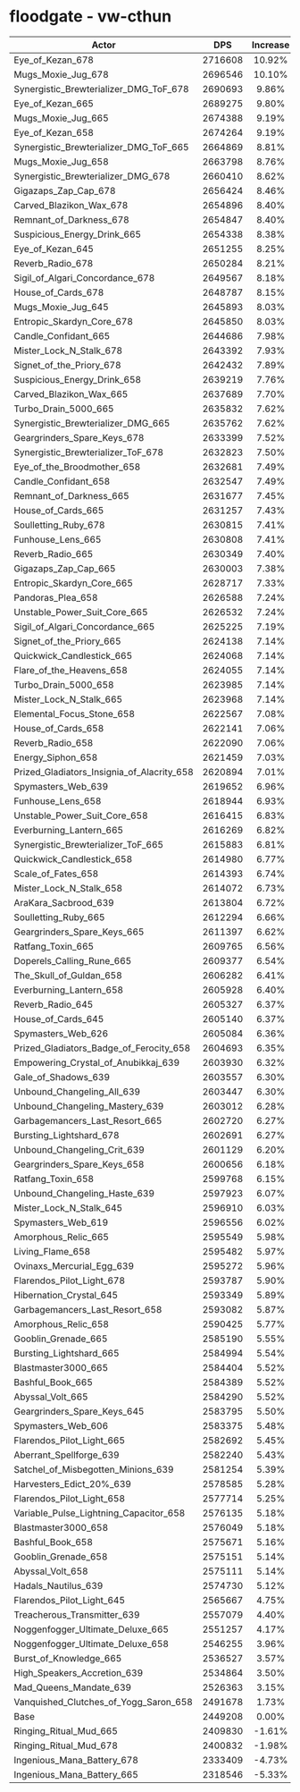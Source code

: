 # floodgate - vw-cthun
| Actor | DPS | Increase |
|---|:---:|:---:|
|Eye_of_Kezan_678|2716608|10.92%|
|Mugs_Moxie_Jug_678|2696546|10.10%|
|Synergistic_Brewterializer_DMG_ToF_678|2690693|9.86%|
|Eye_of_Kezan_665|2689275|9.80%|
|Mugs_Moxie_Jug_665|2674388|9.19%|
|Eye_of_Kezan_658|2674264|9.19%|
|Synergistic_Brewterializer_DMG_ToF_665|2664869|8.81%|
|Mugs_Moxie_Jug_658|2663798|8.76%|
|Synergistic_Brewterializer_DMG_678|2660410|8.62%|
|Gigazaps_Zap_Cap_678|2656424|8.46%|
|Carved_Blazikon_Wax_678|2654896|8.40%|
|Remnant_of_Darkness_678|2654847|8.40%|
|Suspicious_Energy_Drink_665|2654338|8.38%|
|Eye_of_Kezan_645|2651255|8.25%|
|Reverb_Radio_678|2650284|8.21%|
|Sigil_of_Algari_Concordance_678|2649567|8.18%|
|House_of_Cards_678|2648787|8.15%|
|Mugs_Moxie_Jug_645|2645893|8.03%|
|Entropic_Skardyn_Core_678|2645850|8.03%|
|Candle_Confidant_665|2644686|7.98%|
|Mister_Lock_N_Stalk_678|2643392|7.93%|
|Signet_of_the_Priory_678|2642432|7.89%|
|Suspicious_Energy_Drink_658|2639219|7.76%|
|Carved_Blazikon_Wax_665|2637689|7.70%|
|Turbo_Drain_5000_665|2635832|7.62%|
|Synergistic_Brewterializer_DMG_665|2635762|7.62%|
|Geargrinders_Spare_Keys_678|2633399|7.52%|
|Synergistic_Brewterializer_ToF_678|2632823|7.50%|
|Eye_of_the_Broodmother_658|2632681|7.49%|
|Candle_Confidant_658|2632547|7.49%|
|Remnant_of_Darkness_665|2631677|7.45%|
|House_of_Cards_665|2631257|7.43%|
|Soulletting_Ruby_678|2630815|7.41%|
|Funhouse_Lens_665|2630808|7.41%|
|Reverb_Radio_665|2630349|7.40%|
|Gigazaps_Zap_Cap_665|2630003|7.38%|
|Entropic_Skardyn_Core_665|2628717|7.33%|
|Pandoras_Plea_658|2626588|7.24%|
|Unstable_Power_Suit_Core_665|2626532|7.24%|
|Sigil_of_Algari_Concordance_665|2625225|7.19%|
|Signet_of_the_Priory_665|2624138|7.14%|
|Quickwick_Candlestick_665|2624068|7.14%|
|Flare_of_the_Heavens_658|2624055|7.14%|
|Turbo_Drain_5000_658|2623985|7.14%|
|Mister_Lock_N_Stalk_665|2623968|7.14%|
|Elemental_Focus_Stone_658|2622567|7.08%|
|House_of_Cards_658|2622141|7.06%|
|Reverb_Radio_658|2622090|7.06%|
|Energy_Siphon_658|2621459|7.03%|
|Prized_Gladiators_Insignia_of_Alacrity_658|2620894|7.01%|
|Spymasters_Web_639|2619652|6.96%|
|Funhouse_Lens_658|2618944|6.93%|
|Unstable_Power_Suit_Core_658|2616415|6.83%|
|Everburning_Lantern_665|2616269|6.82%|
|Synergistic_Brewterializer_ToF_665|2615883|6.81%|
|Quickwick_Candlestick_658|2614980|6.77%|
|Scale_of_Fates_658|2614393|6.74%|
|Mister_Lock_N_Stalk_658|2614072|6.73%|
|AraKara_Sacbrood_639|2613804|6.72%|
|Soulletting_Ruby_665|2612294|6.66%|
|Geargrinders_Spare_Keys_665|2611397|6.62%|
|Ratfang_Toxin_665|2609765|6.56%|
|Doperels_Calling_Rune_665|2609377|6.54%|
|The_Skull_of_Guldan_658|2606282|6.41%|
|Everburning_Lantern_658|2605928|6.40%|
|Reverb_Radio_645|2605327|6.37%|
|House_of_Cards_645|2605140|6.37%|
|Spymasters_Web_626|2605084|6.36%|
|Prized_Gladiators_Badge_of_Ferocity_658|2604693|6.35%|
|Empowering_Crystal_of_Anubikkaj_639|2603930|6.32%|
|Gale_of_Shadows_639|2603557|6.30%|
|Unbound_Changeling_All_639|2603447|6.30%|
|Unbound_Changeling_Mastery_639|2603012|6.28%|
|Garbagemancers_Last_Resort_665|2602720|6.27%|
|Bursting_Lightshard_678|2602691|6.27%|
|Unbound_Changeling_Crit_639|2601129|6.20%|
|Geargrinders_Spare_Keys_658|2600656|6.18%|
|Ratfang_Toxin_658|2599768|6.15%|
|Unbound_Changeling_Haste_639|2597923|6.07%|
|Mister_Lock_N_Stalk_645|2596910|6.03%|
|Spymasters_Web_619|2596556|6.02%|
|Amorphous_Relic_665|2595549|5.98%|
|Living_Flame_658|2595482|5.97%|
|Ovinaxs_Mercurial_Egg_639|2595272|5.96%|
|Flarendos_Pilot_Light_678|2593787|5.90%|
|Hibernation_Crystal_645|2593349|5.89%|
|Garbagemancers_Last_Resort_658|2593082|5.87%|
|Amorphous_Relic_658|2590425|5.77%|
|Gooblin_Grenade_665|2585190|5.55%|
|Bursting_Lightshard_665|2584994|5.54%|
|Blastmaster3000_665|2584404|5.52%|
|Bashful_Book_665|2584389|5.52%|
|Abyssal_Volt_665|2584290|5.52%|
|Geargrinders_Spare_Keys_645|2583795|5.50%|
|Spymasters_Web_606|2583375|5.48%|
|Flarendos_Pilot_Light_665|2582692|5.45%|
|Aberrant_Spellforge_639|2582240|5.43%|
|Satchel_of_Misbegotten_Minions_639|2581254|5.39%|
|Harvesters_Edict_20%_639|2578585|5.28%|
|Flarendos_Pilot_Light_658|2577714|5.25%|
|Variable_Pulse_Lightning_Capacitor_658|2576135|5.18%|
|Blastmaster3000_658|2576049|5.18%|
|Bashful_Book_658|2575671|5.16%|
|Gooblin_Grenade_658|2575151|5.14%|
|Abyssal_Volt_658|2575111|5.14%|
|Hadals_Nautilus_639|2574730|5.12%|
|Flarendos_Pilot_Light_645|2565667|4.75%|
|Treacherous_Transmitter_639|2557079|4.40%|
|Noggenfogger_Ultimate_Deluxe_665|2551257|4.17%|
|Noggenfogger_Ultimate_Deluxe_658|2546255|3.96%|
|Burst_of_Knowledge_665|2536527|3.57%|
|High_Speakers_Accretion_639|2534864|3.50%|
|Mad_Queens_Mandate_639|2526363|3.15%|
|Vanquished_Clutches_of_Yogg_Saron_658|2491678|1.73%|
|Base|2449208|0.00%|
|Ringing_Ritual_Mud_665|2409830|-1.61%|
|Ringing_Ritual_Mud_678|2400832|-1.98%|
|Ingenious_Mana_Battery_678|2333409|-4.73%|
|Ingenious_Mana_Battery_665|2318546|-5.33%|
